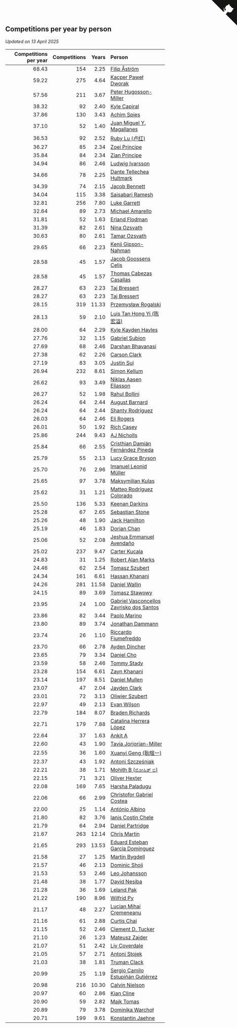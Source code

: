 ## Competitions per year by person

*Updated on 13 April 2025*

| Competitions per year | Competitions | Years | Person |
| ---: | ---: | ---: | :--- |
| 68.43 | 154 | 2.25 | [Filip Åström](https://www.worldcubeassociation.org/persons/2023ASTR01) |
| 59.22 | 275 | 4.64 | [Kacper Paweł Dworak](https://www.worldcubeassociation.org/persons/2020DWOR01) |
| 57.56 | 211 | 3.67 | [Peter Hugosson-Miller](https://www.worldcubeassociation.org/persons/2021HUGO01) |
| 38.32 | 92 | 2.40 | [Kyle Capiral](https://www.worldcubeassociation.org/persons/2022CAPI02) |
| 37.86 | 130 | 3.43 | [Achim Spies](https://www.worldcubeassociation.org/persons/2021SPIE01) |
| 37.10 | 52 | 1.40 | [Juan Miguel Y. Magallanes](https://www.worldcubeassociation.org/persons/2023MAGA09) |
| 36.53 | 92 | 2.52 | [Ruby Lu (卢红)](https://www.worldcubeassociation.org/persons/2022LURU01) |
| 36.27 | 85 | 2.34 | [Zoei Principe](https://www.worldcubeassociation.org/persons/2022PRIN09) |
| 35.84 | 84 | 2.34 | [Zian Principe](https://www.worldcubeassociation.org/persons/2022PRIN08) |
| 34.94 | 86 | 2.46 | [Ludwig Ivarsson](https://www.worldcubeassociation.org/persons/2022IVAR01) |
| 34.66 | 78 | 2.25 | [Dante Tellechea Hultmark](https://www.worldcubeassociation.org/persons/2023HULT01) |
| 34.39 | 74 | 2.15 | [Jacob Bennett](https://www.worldcubeassociation.org/persons/2023BENN04) |
| 34.04 | 115 | 3.38 | [Saisabari Ramesh](https://www.worldcubeassociation.org/persons/2021RAME01) |
| 32.81 | 256 | 7.80 | [Luke Garrett](https://www.worldcubeassociation.org/persons/2017GARR05) |
| 32.64 | 89 | 2.73 | [Michael Amarello](https://www.worldcubeassociation.org/persons/2022AMAR09) |
| 31.81 | 52 | 1.63 | [Erland Flodman](https://www.worldcubeassociation.org/persons/2023FLOD01) |
| 31.39 | 82 | 2.61 | [Nina Ozsvath](https://www.worldcubeassociation.org/persons/2022OZSV03) |
| 30.63 | 80 | 2.61 | [Tamar Ozsvath](https://www.worldcubeassociation.org/persons/2022OZSV04) |
| 29.65 | 66 | 2.23 | [Kenji Gipson-Nahman](https://www.worldcubeassociation.org/persons/2023GIPS01) |
| 28.58 | 45 | 1.57 | [Jacob Goossens Celis](https://www.worldcubeassociation.org/persons/2023CELI06) |
| 28.58 | 45 | 1.57 | [Thomas Cabezas Casallas](https://www.worldcubeassociation.org/persons/2023CASA08) |
| 28.27 | 63 | 2.23 | [Taj Bressert](https://www.worldcubeassociation.org/persons/2023BRES01) |
| 28.27 | 63 | 2.23 | [Taj Bressert](https://www.worldcubeassociation.org/persons/2023BRES01) |
| 28.15 | 319 | 11.33 | [Przemysław Rogalski](https://www.worldcubeassociation.org/persons/2013ROGA02) |
| 28.13 | 59 | 2.10 | [Luis Tan Hong Yi (陈宏溢)](https://www.worldcubeassociation.org/persons/2023YILU01) |
| 28.00 | 64 | 2.29 | [Kyle Kayden Hayles](https://www.worldcubeassociation.org/persons/2022HAYL02) |
| 27.76 | 32 | 1.15 | [Gabriel Subion](https://www.worldcubeassociation.org/persons/2024SUBI01) |
| 27.69 | 68 | 2.46 | [Darshan Bhavanasi](https://www.worldcubeassociation.org/persons/2022BHAV01) |
| 27.38 | 62 | 2.26 | [Carson Clark](https://www.worldcubeassociation.org/persons/2023CLAR02) |
| 27.19 | 83 | 3.05 | [Justin Sui](https://www.worldcubeassociation.org/persons/2022SUIJ01) |
| 26.94 | 232 | 8.61 | [Simon Kellum](https://www.worldcubeassociation.org/persons/2016KELL12) |
| 26.62 | 93 | 3.49 | [Niklas Aasen Eliasson](https://www.worldcubeassociation.org/persons/2021ELIA01) |
| 26.27 | 52 | 1.98 | [Rahul Bollini](https://www.worldcubeassociation.org/persons/2023BOLL01) |
| 26.24 | 64 | 2.44 | [August Barnard](https://www.worldcubeassociation.org/persons/2022BARN21) |
| 26.24 | 64 | 2.44 | [Shanty Rodríguez](https://www.worldcubeassociation.org/persons/2022CUBI01) |
| 26.03 | 64 | 2.46 | [Eli Rogers](https://www.worldcubeassociation.org/persons/2022ROGE05) |
| 26.01 | 50 | 1.92 | [Rich Casey](https://www.worldcubeassociation.org/persons/2023CASE06) |
| 25.86 | 244 | 9.43 | [AJ Nicholls](https://www.worldcubeassociation.org/persons/2015NICH04) |
| 25.84 | 66 | 2.55 | [Cristhian Damián Fernández Pineda](https://www.worldcubeassociation.org/persons/2022PINE05) |
| 25.79 | 55 | 2.13 | [Lucy Grace Bryson](https://www.worldcubeassociation.org/persons/2023BRYS01) |
| 25.70 | 76 | 2.96 | [Imanuel Leonid Müller](https://www.worldcubeassociation.org/persons/2022MULL02) |
| 25.65 | 97 | 3.78 | [Maksymilian Kulas](https://www.worldcubeassociation.org/persons/2021KULA02) |
| 25.62 | 31 | 1.21 | [Matteo Rodríguez Colorado](https://www.worldcubeassociation.org/persons/2024COLO04) |
| 25.50 | 136 | 5.33 | [Keenan Darkins](https://www.worldcubeassociation.org/persons/2019DARK02) |
| 25.28 | 67 | 2.65 | [Sebastian Stone](https://www.worldcubeassociation.org/persons/2022STON09) |
| 25.26 | 48 | 1.90 | [Jack Hamilton](https://www.worldcubeassociation.org/persons/2023HAMI08) |
| 25.19 | 46 | 1.83 | [Dorian Chan](https://www.worldcubeassociation.org/persons/2023DORI01) |
| 25.06 | 52 | 2.08 | [Jeshua Emmanuel Avendaño](https://www.worldcubeassociation.org/persons/2023AVEN01) |
| 25.02 | 237 | 9.47 | [Carter Kucala](https://www.worldcubeassociation.org/persons/2015KUCA01) |
| 24.83 | 31 | 1.25 | [Robert Alan Marks](https://www.worldcubeassociation.org/persons/2024MARK03) |
| 24.46 | 62 | 2.54 | [Tomasz Szubert](https://www.worldcubeassociation.org/persons/2022SZUB02) |
| 24.34 | 161 | 6.61 | [Hassan Khanani](https://www.worldcubeassociation.org/persons/2018KHAN26) |
| 24.26 | 281 | 11.58 | [Daniel Wallin](https://www.worldcubeassociation.org/persons/2013WALL03) |
| 24.15 | 89 | 3.69 | [Tomasz Stawowy](https://www.worldcubeassociation.org/persons/2021STAW01) |
| 23.95 | 24 | 1.00 | [Gabriel Vasconcellos Zavrisko dos Santos](https://www.worldcubeassociation.org/persons/2024SANT39) |
| 23.86 | 82 | 3.44 | [Paolo Marino](https://www.worldcubeassociation.org/persons/2021MARI04) |
| 23.80 | 89 | 3.74 | [Jonathan Dammann](https://www.worldcubeassociation.org/persons/2021DAMM01) |
| 23.74 | 26 | 1.10 | [Riccardo Fiumefreddo](https://www.worldcubeassociation.org/persons/2024RICC01) |
| 23.70 | 66 | 2.78 | [Ayden Dincher](https://www.worldcubeassociation.org/persons/2022DINC01) |
| 23.65 | 79 | 3.34 | [Daniel Cho](https://www.worldcubeassociation.org/persons/2021CHOD01) |
| 23.59 | 58 | 2.46 | [Tommy Stady](https://www.worldcubeassociation.org/persons/2022STAD01) |
| 23.28 | 154 | 6.61 | [Zayn Khanani](https://www.worldcubeassociation.org/persons/2018KHAN28) |
| 23.14 | 197 | 8.51 | [Daniel Mullen](https://www.worldcubeassociation.org/persons/2016MULL04) |
| 23.07 | 47 | 2.04 | [Jayden Clark](https://www.worldcubeassociation.org/persons/2023CLAR13) |
| 23.01 | 72 | 3.13 | [Oliwier Szubert](https://www.worldcubeassociation.org/persons/2022SZUB01) |
| 22.97 | 49 | 2.13 | [Evan Wilson](https://www.worldcubeassociation.org/persons/2023WILS11) |
| 22.79 | 184 | 8.07 | [Braden Richards](https://www.worldcubeassociation.org/persons/2017RICH02) |
| 22.71 | 179 | 7.88 | [Catalina Herrera López](https://www.worldcubeassociation.org/persons/2017LOPE31) |
| 22.64 | 37 | 1.63 | [Ankit A](https://www.worldcubeassociation.org/persons/2023AANK01) |
| 22.60 | 43 | 1.90 | [Tavia Jorjorian-Miller](https://www.worldcubeassociation.org/persons/2023JORJ01) |
| 22.55 | 36 | 1.60 | [Xuanyi Geng (耿暄一)](https://www.worldcubeassociation.org/persons/2023GENG02) |
| 22.37 | 43 | 1.92 | [Antoni Szcześniak](https://www.worldcubeassociation.org/persons/2023SZCZ04) |
| 22.21 | 38 | 1.71 | [Mohith B (ಮೋಹಿತ್ ಬಿ)](https://www.worldcubeassociation.org/persons/2023BMOH01) |
| 22.15 | 71 | 3.21 | [Oliver Hexter](https://www.worldcubeassociation.org/persons/2022HEXT01) |
| 22.08 | 169 | 7.65 | [Harsha Paladugu](https://www.worldcubeassociation.org/persons/2017PALA08) |
| 22.06 | 66 | 2.99 | [Christofor Gabriel Costea](https://www.worldcubeassociation.org/persons/2022COST03) |
| 22.00 | 25 | 1.14 | [António Albino](https://www.worldcubeassociation.org/persons/2024ALBI01) |
| 21.80 | 82 | 3.76 | [Ianis Costin Chele](https://www.worldcubeassociation.org/persons/2021CHEL01) |
| 21.79 | 64 | 2.94 | [Daniel Partridge](https://www.worldcubeassociation.org/persons/2022PART02) |
| 21.67 | 263 | 12.14 | [Chris Martin](https://www.worldcubeassociation.org/persons/2013MART03) |
| 21.65 | 293 | 13.53 | [Eduard Esteban García Domínguez](https://www.worldcubeassociation.org/persons/2011EDUA01) |
| 21.58 | 27 | 1.25 | [Martin Bygdell](https://www.worldcubeassociation.org/persons/2024BYGD01) |
| 21.57 | 46 | 2.13 | [Dominic Shoji](https://www.worldcubeassociation.org/persons/2023SHOJ01) |
| 21.53 | 53 | 2.46 | [Leo Johansson](https://www.worldcubeassociation.org/persons/2022JOHA08) |
| 21.48 | 38 | 1.77 | [David Nesiba](https://www.worldcubeassociation.org/persons/2023NESI01) |
| 21.28 | 36 | 1.69 | [Leland Pak](https://www.worldcubeassociation.org/persons/2023PAKL02) |
| 21.22 | 190 | 8.96 | [Wilfrid Py](https://www.worldcubeassociation.org/persons/2016PYWI01) |
| 21.17 | 48 | 2.27 | [Lucian Mihai Cremeneanu](https://www.worldcubeassociation.org/persons/2023CREM01) |
| 21.16 | 61 | 2.88 | [Curtis Chai](https://www.worldcubeassociation.org/persons/2022CHAI02) |
| 21.15 | 52 | 2.46 | [Clement D. Tucker](https://www.worldcubeassociation.org/persons/2022TUCK09) |
| 21.10 | 26 | 1.23 | [Mateusz Zajder](https://www.worldcubeassociation.org/persons/2024ZAJD01) |
| 21.07 | 51 | 2.42 | [Liv Coverdale](https://www.worldcubeassociation.org/persons/2022COVE02) |
| 21.05 | 57 | 2.71 | [Antoni Stojek](https://www.worldcubeassociation.org/persons/2022STOJ03) |
| 21.03 | 38 | 1.81 | [Truman Clack](https://www.worldcubeassociation.org/persons/2023CLAC02) |
| 20.99 | 25 | 1.19 | [Sergio Camilo Estupiñán Gutiérrez](https://www.worldcubeassociation.org/persons/2024GUTI02) |
| 20.98 | 216 | 10.30 | [Calvin Nielson](https://www.worldcubeassociation.org/persons/2014NIEL03) |
| 20.97 | 60 | 2.86 | [Kian Cline](https://www.worldcubeassociation.org/persons/2022CLIN01) |
| 20.90 | 59 | 2.82 | [Majk Tomas](https://www.worldcubeassociation.org/persons/2022TOMA05) |
| 20.89 | 79 | 3.78 | [Dominika Warchoł](https://www.worldcubeassociation.org/persons/2021WARC01) |
| 20.71 | 199 | 9.61 | [Konstantin Jaehne](https://www.worldcubeassociation.org/persons/2015JAEH01) |


<a href="https://github.com/jonatanklosko/wca_statistics" class="github-corner" aria-label="View source on Github"><svg width="80" height="80" viewBox="0 0 250 250" style="fill:#151513; color:#fff; position: absolute; top: 0; border: 0; right: 0;" aria-hidden="true"><path d="M0,0 L115,115 L130,115 L142,142 L250,250 L250,0 Z"></path><path d="M128.3,109.0 C113.8,99.7 119.0,89.6 119.0,89.6 C122.0,82.7 120.5,78.6 120.5,78.6 C119.2,72.0 123.4,76.3 123.4,76.3 C127.3,80.9 125.5,87.3 125.5,87.3 C122.9,97.6 130.6,101.9 134.4,103.2" fill="currentColor" style="transform-origin: 130px 106px;" class="octo-arm"></path><path d="M115.0,115.0 C114.9,115.1 118.7,116.5 119.8,115.4 L133.7,101.6 C136.9,99.2 139.9,98.4 142.2,98.6 C133.8,88.0 127.5,74.4 143.8,58.0 C148.5,53.4 154.0,51.2 159.7,51.0 C160.3,49.4 163.2,43.6 171.4,40.1 C171.4,40.1 176.1,42.5 178.8,56.2 C183.1,58.6 187.2,61.8 190.9,65.4 C194.5,69.0 197.7,73.2 200.1,77.6 C213.8,80.2 216.3,84.9 216.3,84.9 C212.7,93.1 206.9,96.0 205.4,96.6 C205.1,102.4 203.0,107.8 198.3,112.5 C181.9,128.9 168.3,122.5 157.7,114.1 C157.9,116.9 156.7,120.9 152.7,124.9 L141.0,136.5 C139.8,137.7 141.6,141.9 141.8,141.8 Z" fill="currentColor" class="octo-body"></path></svg></a><style>.github-corner:hover .octo-arm{animation:octocat-wave 560ms ease-in-out}@keyframes octocat-wave{0%,100%{transform:rotate(0)}20%,60%{transform:rotate(-25deg)}40%,80%{transform:rotate(10deg)}}@media (max-width:500px){.github-corner:hover .octo-arm{animation:none}.github-corner .octo-arm{animation:octocat-wave 560ms ease-in-out}}</style>
